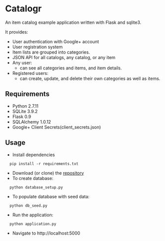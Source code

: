 # Catalogr
An item catalog example application written with Flask and sqlite3.

It provides:
* User authentication with Google+ account
* User registration system
* Item lists are grouped into categories.
* JSON API for all catalogs, any catalog, or any item
* Any user:
  * can see all categories and items, and item details.
* Registered users:
  * can create, update, and delete their own categories as well as items.

## Requirements
* Python 2.7.11
* SQLite 3.9.2
* Flask 0.9
* SQLAlchemy 1.0.12
* Google+ Client Secrets(client_secrets.json)

## Usage
* Install dependencies
```
  pip install -r requirements.txt
```
* Download (or clone) the [repository](https://github.com/sbagdat/catalogr)
* To create database:
```
  python database_setup.py
```
* To populate database with seed data:
```
  python db_seed.py
```
* Run the application:
```
  python application.py
```
* Navigate to http://localhost:5000
